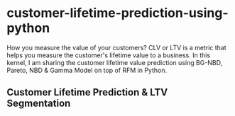 # customer-lifetime-prediction-using-python
How you measure the value of your customers? CLV or LTV is a metric that helps you measure the customer's lifetime value to a business. In this kernel, I am sharing the customer lifetime value prediction using BG-NBD, Pareto, NBD &amp; Gamma Model on top of RFM in Python.

## Customer Lifetime Prediction & LTV Segmentation

